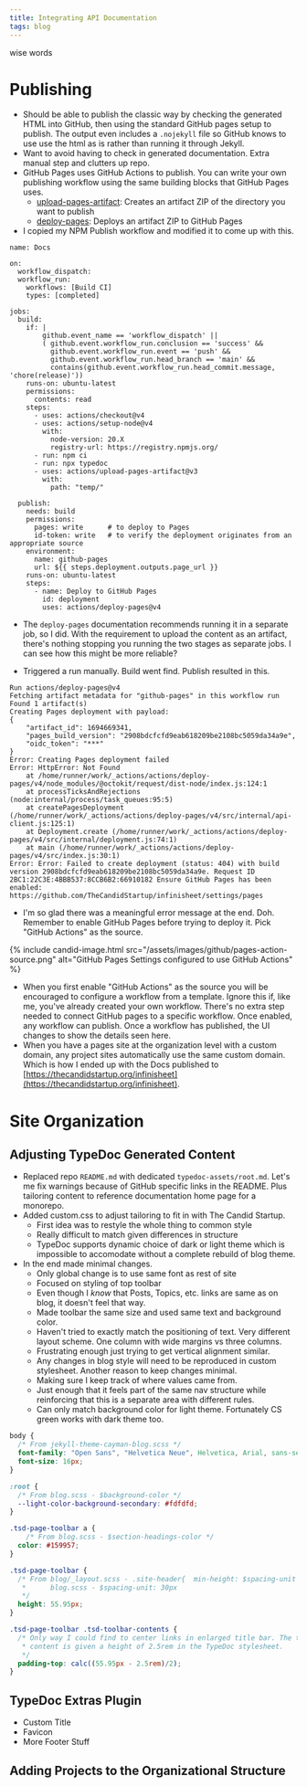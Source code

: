 ```yaml
---
title: Integrating API Documentation
tags: blog
---
```


wise words

# Publishing

* Should be able to publish the classic way by checking the generated HTML into GitHub, then using the standard GitHub pages setup to publish. The output even includes a `.nojekyll` file so GitHub knows to use use the html as is rather than running it through Jekyll. 
* Want to avoid having to check in generated documentation. Extra manual step and clutters up repo.
* GitHub Pages uses GitHub Actions to publish. You can write your own publishing workflow using the same building blocks that GitHub Pages uses.
  * [upload-pages-artifact](https://github.com/actions/upload-pages-artifact): Creates an artifact ZIP of the directory you want to publish
  * [deploy-pages](https://github.com/actions/deploy-pages): Deploys an artifact ZIP to GitHub Pages
* I copied my NPM Publish workflow and modified it to come up with this.

```
name: Docs

on:
  workflow_dispatch:
  workflow_run:
    workflows: [Build CI]
    types: [completed]

jobs:
  build:
    if: |
        github.event_name == 'workflow_dispatch' ||
        ( github.event.workflow_run.conclusion == 'success' &&
          github.event.workflow_run.event == 'push' &&
          github.event.workflow_run.head_branch == 'main' &&
          contains(github.event.workflow_run.head_commit.message, 'chore(release)'))
    runs-on: ubuntu-latest
    permissions:
      contents: read
    steps:
      - uses: actions/checkout@v4
      - uses: actions/setup-node@v4
        with:
          node-version: 20.X
          registry-url: https://registry.npmjs.org/
      - run: npm ci
      - run: npx typedoc
      - uses: actions/upload-pages-artifact@v3
        with:
          path: "temp/"

  publish:
    needs: build
    permissions:
      pages: write      # to deploy to Pages
      id-token: write   # to verify the deployment originates from an appropriate source
    environment:
      name: github-pages
      url: ${{ steps.deployment.outputs.page_url }}
    runs-on: ubuntu-latest
    steps:
      - name: Deploy to GitHub Pages
        id: deployment
        uses: actions/deploy-pages@v4
```

* The `deploy-pages` documentation recommends running it in a separate job, so I did. With the requirement to upload the content as an artifact, there's nothing stopping you running the two stages as separate jobs. I can see how this might be more reliable?

* Triggered a run manually. Build went find. Publish resulted in this.

```
Run actions/deploy-pages@v4
Fetching artifact metadata for "github-pages" in this workflow run
Found 1 artifact(s)
Creating Pages deployment with payload:
{
	"artifact_id": 1694669341,
	"pages_build_version": "2908bdcfcfd9eab618209be2108bc5059da34a9e",
	"oidc_token": "***"
}
Error: Creating Pages deployment failed
Error: HttpError: Not Found
    at /home/runner/work/_actions/actions/deploy-pages/v4/node_modules/@octokit/request/dist-node/index.js:124:1
    at processTicksAndRejections (node:internal/process/task_queues:95:5)
    at createPagesDeployment (/home/runner/work/_actions/actions/deploy-pages/v4/src/internal/api-client.js:125:1)
    at Deployment.create (/home/runner/work/_actions/actions/deploy-pages/v4/src/internal/deployment.js:74:1)
    at main (/home/runner/work/_actions/actions/deploy-pages/v4/src/index.js:30:1)
Error: Error: Failed to create deployment (status: 404) with build version 2908bdcfcfd9eab618209be2108bc5059da34a9e. Request ID 2BC1:22C3E:4BBB537:8CCB6B2:66910182 Ensure GitHub Pages has been enabled: https://github.com/TheCandidStartup/infinisheet/settings/pages
```

* I'm so glad there was a meaningful error message at the end. Doh. Remember to enable GitHub Pages before trying to deploy it. Pick "GitHub Actions" as the source.

{% include candid-image.html src="/assets/images/github/pages-action-source.png" alt="GitHub Pages Settings configured to use GitHub Actions" %}

* When you first enable "GitHub Actions" as the source you will be encouraged to configure a workflow from a template. Ignore this if, like me, you've already created your own workflow. There's no extra step needed to connect GitHub pages to a specific workflow. Once enabled, any workflow can publish. Once a workflow has published, the UI changes to show the details seen here.
* When you have a pages site at the organization level with a custom domain, any project sites automatically use the same custom domain. Which is how I ended up with the Docs published to [https://thecandidstartup.org/infinisheet](https://thecandidstartup.org/infinisheet).

# Site Organization

## Adjusting TypeDoc Generated Content

* Replaced repo `README.md` with dedicated `typedoc-assets/root.md`. Let's me fix warnings because of GitHub specific links in the README. Plus tailoring content to reference documentation home page for a monorepo.
* Added custom.css to adjust tailoring to fit in with The Candid Startup.
  * First idea was to restyle the whole thing to common style
  * Really difficult to match given differences in structure
  * TypeDoc supports dynamic choice of dark or light theme which is impossible to accomodate without a complete rebuild of blog theme.
* In the end made minimal changes. 
  * Only global change is to use same font as rest of site
  * Focused on styling of top toolbar
  * Even though I *know* that Posts, Topics, etc. links are same as on blog, it doesn't feel that way. 
  * Made toolbar the same size and used same text and background color.
  * Haven't tried to exactly match the positioning of text. Very different layout scheme. One column with wide margins vs three columns.
  * Frustrating enough just trying to get vertical alignment similar.
  * Any changes in blog style will need to be reproduced in custom stylesheet. Another reason to keep changes minimal.
  * Making sure I keep track of where values came from.
  * Just enough that it feels part of the same nav structure while reinforcing that this is a separate area with different rules.
  * Can only match background color for light theme. Fortunately CS green works with dark theme too.

```css
body { 
  /* From jekyll-theme-cayman-blog.scss */
  font-family: "Open Sans", "Helvetica Neue", Helvetica, Arial, sans-serif; 
  font-size: 16px; 
}

:root {
  /* From blog.scss - $background-color */
  --light-color-background-secondary: #fdfdfd;
}

.tsd-page-toolbar a {
    /* From blog.scss - $section-headings-color */
  color: #159957;
}

.tsd-page-toolbar {
  /* From blog/_layout.scss - .site-header{  min-height: $spacing-unit * 1.865; } 
   *      blog.scss - $spacing-unit: 30px
   */
  height: 55.95px;
}

.tsd-page-toolbar .tsd-toolbar-contents {
  /* Only way I could find to center links in enlarged title bar. The toolbar
   * content is given a height of 2.5rem in the TypeDoc stylesheet.
   */
  padding-top: calc((55.95px - 2.5rem)/2);
}
```

## TypeDoc Extras Plugin

* Custom Title
* Favicon
* More Footer Stuff

## Adding Projects to the Organizational Structure

